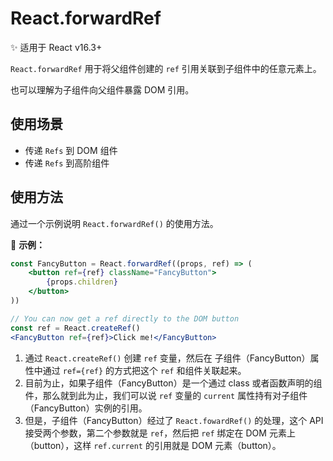 # React.forwardRef

✨ 适用于 React v16.3+

`React.forwardRef` 用于将父组件创建的 `ref` 引用关联到子组件中的任意元素上。

也可以理解为子组件向父组件暴露 DOM 引用。

## 使用场景

* 传递 `Refs` 到 DOM 组件
* 传递 `Refs` 到高阶组件

## 使用方法

通过一个示例说明 `React.forwardRef()` 的使用方法。

🌰 **示例：**

```jsx
const FancyButton = React.forwardRef((props, ref) => (
	<button ref={ref} className="FancyButton">
    	{props.children}
    </button>
))

// You can now get a ref directly to the DOM button
const ref = React.createRef()
<FancyButton ref={ref}>Click me!</FancyButton>
```

1. 通过 `React.createRef()` 创建 `ref` 变量，然后在 子组件（FancyButton）属性中通过 `ref={ref}` 的方式把这个 `ref` 和组件关联起来。
2. 目前为止，如果子组件（FancyButton）是一个通过 class 或者函数声明的组件，那么就到此为止，我们可以说 `ref` 变量的 `current` 属性持有对子组件（FancyButton）实例的引用。
3. 但是，子组件（FancyButton）经过了 `React.fowardRef()` 的处理，这个 API 接受两个参数，第二个参数就是 `ref`，然后把 `ref` 绑定在 DOM 元素上（button），这样 `ref.current` 的引用就是 DOM 元素（button）。